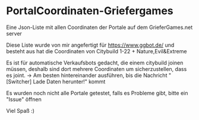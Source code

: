 # PortalCoordinaten-Griefergames
Eine Json-Liste mit allen Coordinaten der Portale auf dem GrieferGames.net server

Diese Liste wurde von mir angefertigt für https://www.ggbot.de/ und besteht aus hat die Coordinaten von Citybuild 1-22 + Nature,Evil&Extreme

Es ist für automatische Verkaufsbots gedacht, die einem citybuild joinen müssen, deshalb sind dort mehrere Coordinaten um sicherzustellen, dass es joint.
-> Am besten hintereinander ausführen, bis die Nachricht "[Switcher] Lade Daten herunter!" kommt



Es wurden noch nicht alle Portale getestet, falls es Probleme gibt, bitte ein "Issue" öffnen

Viel Spaß :)
